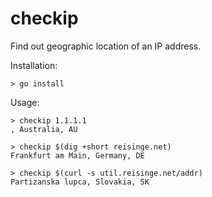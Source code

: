 # checkip

Find out geographic location of an IP address.

Installation:

```
> go install
```

Usage:

```
> checkip 1.1.1.1
, Australia, AU

> checkip $(dig +short reisinge.net)
Frankfurt am Main, Germany, DE

> checkip $(curl -s util.reisinge.net/addr)
Partizanska lupca, Slovakia, SK
```
